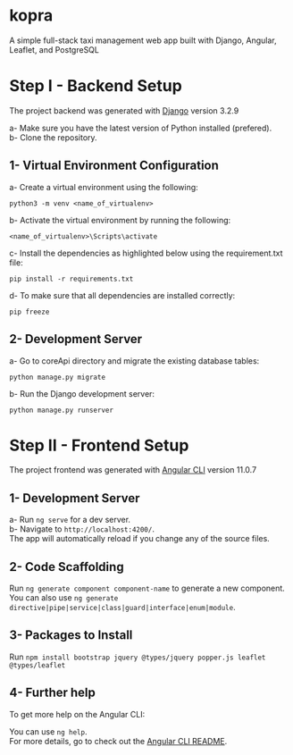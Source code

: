 # kopra
A simple full-stack taxi management web app built with Django, Angular, Leaflet, and PostgreSQL

# Step I - Backend Setup

The project backend was generated with [Django](https://github.com/django/django) version 3.2.9

a- Make sure you have the latest version of Python installed (prefered).<br>
b- Clone the repository.<br>

## 1- Virtual Environment Configuration

a- Create a virtual environment using the following: <br>

`python3 -m venv <name_of_virtualenv>`

b- Activate the virtual environment by running the following:<br>

`<name_of_virtualenv>\Scripts\activate`

c- Install the dependencies as highlighted below using the requirement.txt file:<br>

`pip install -r requirements.txt`

d- To make sure that all dependencies are installed correctly:

`pip freeze`

## 2- Development Server

a- Go to coreApi directory and migrate the existing database tables:<br>

`python manage.py migrate`

b- Run the Django development server:<br>

`python manage.py runserver`

# Step II - Frontend Setup

The project frontend was generated with [Angular CLI](https://github.com/angular/angular-cli) version 11.0.7

## 1- Development Server

a- Run `ng serve` for a dev server. <br>
b- Navigate to `http://localhost:4200/`. <br>
The app will automatically reload if you change any of the source files.

## 2- Code Scaffolding

Run `ng generate component component-name` to generate a new component. <br>
You can also use `ng generate directive|pipe|service|class|guard|interface|enum|module`.

## 3- Packages to Install

Run `npm install bootstrap jquery @types/jquery popper.js leaflet @types/leaflet`

## 4- Further help

To get more help on the Angular CLI:<br>

You can use `ng help`.<br>
For more details, go to check out the [Angular CLI README](https://github.com/angular/angular-cli/blob/master/README.md).
